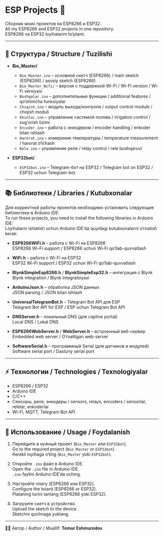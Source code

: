 # ESP Projects 🚀

Сборник моих проектов на ESP8266 и ESP32.  
All my ESP8266 and ESP32 projects in one repository.  
ESP8266 va ESP32 loyihalarim to‘plami.

---

## 📂 Структура / Structure / Tuzilishi

- **Bio_Master/**
  - `Bio_Master.ino` – основной скетч (ESP8266) / main sketch (ESP8266) / asosiy sketch (ESP8266)  
  - `Bio_Master_Wifi/` – версия с поддержкой Wi-Fi / Wi-Fi version / Wi-Fi versiyasi  
  - `Boshqalar.ino` – дополнительные функции / additional features / qo‘shimcha funksiyalar  
  - `Chiqish.ino` – модуль выхода/контроля / output control module / chiqish moduli  
  - `Ekinlar.ino` – управление системой полива / irrigation control / sug‘orish tizimi  
  - `Encoder.ino` – работа с энкодером / encoder handling / enkoder bilan ishlash  
  - `Harorat.ino` – измерение температуры / temperature measurement / harorat o‘lchash  
  - `Rele.ino` – управление реле / relay control / rele boshqaruvi  

- **ESP32bot/**
  - `ESP32bot.ino` – Telegram-бот на ESP32 / Telegram bot on ESP32 / ESP32 uchun Telegram-bot  

---

## 📚 Библиотеки / Libraries / Kutubxonalar

Для корректной работы проектов необходимо установить следующие библиотеки в Arduino IDE:  
To run these projects, you need to install the following libraries in Arduino IDE:  
Loyihalarni ishlatish uchun Arduino IDE’da quyidagi kutubxonalarni o‘rnatish kerak:

- **ESP8266WiFi.h** – работа с Wi-Fi на ESP8266  
  ESP8266 Wi-Fi support / ESP8266 uchun Wi-Fi qo‘llab-quvvatlash  

- **WiFi.h** – работа с Wi-Fi на ESP32  
  ESP32 Wi-Fi support / ESP32 uchun Wi-Fi qo‘llab-quvvatlash  

- **BlynkSimpleEsp8266.h** / **BlynkSimpleEsp32.h** – интеграция с Blynk  
  Blynk integration / Blynk integratsiyasi  

- **ArduinoJson.h** – обработка JSON данных  
  JSON parsing / JSON bilan ishlash  

- **UniversalTelegramBot.h** – Telegram Bot API для ESP  
  Telegram Bot API for ESP / ESP uchun Telegram Bot API  

- **DNSServer.h** – локальный DNS (для captive portal)  
  Local DNS / Lokal DNS  

- **ESP8266WebServer.h** / **WebServer.h** – встроенный веб-сервер  
  Embedded web server / O‘rnatilgan web-server  

- **SoftwareSerial.h** – программный Serial (для датчиков и модулей)  
  Software serial port / Dasturiy serial port  

---

## ⚡ Технологии / Technologies / Texnologiyalar

- ESP8266 / ESP32  
- Arduino IDE  
- C/C++  
- Сенсоры, реле, энкодеры / sensors, relays, encoders / sensorlar, relelar, enkoderlar  
- Wi-Fi, MQTT, Telegram Bot API  

---

## 📌 Использование / Usage / Foydalanish

1. Перейдите в нужный проект (`Bio_Master` или `ESP32bot`).  
   Go to the required project (`Bio_Master` or `ESP32bot`).  
   Kerakli loyihaga o‘ting (`Bio_Master` yoki `ESP32bot`).  

2. Откройте `.ino` файл в Arduino IDE.  
   Open the `.ino` file in Arduino IDE.  
   `.ino` faylini Arduino IDE’da oching.  

3. Настройте плату (ESP8266 или ESP32).  
   Configure the board (ESP8266 or ESP32).  
   Plataning turini tanlang (ESP8266 yoki ESP32).  

4. Загрузите скетч в устройство.  
   Upload the sketch to the device.  
   Sketchni qurilmaga yuklang.  

---

👨‍💻 Автор / Author / Muallif: **Temur Eshmurodov**
